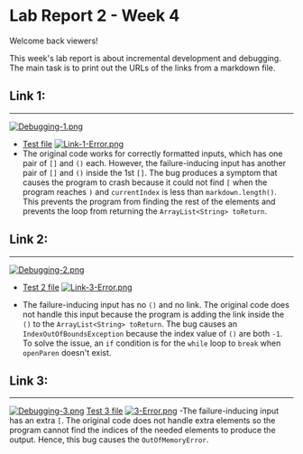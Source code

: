 # Lab Report 2 - Week 4
Welcome back viewers!

This week's lab report is about incremental development and debugging. The main task is to print out the URLs of the links from a markdown file. 

## Link 1: 
---
[![Debugging-1.png](https://i.postimg.cc/cLCx3TDC/Debugging-1.png)](https://postimg.cc/PCGnsbnn)
- [Test file](https://github.com/chaup15/markdown-parser/commit/b2c7dc312741df0125bf1ac93cb02fb95577c18a)
[![Link-1-Error.png](https://i.postimg.cc/28KLSfSj/Link-1-Error.png)](https://postimg.cc/dLGV5pCg)
- The original code works for correctly formatted inputs, which has one pair of `[]` and `()` each. However, the failure-inducing input has another pair of `[]` and `()` inside the 1st `[]`. The bug produces a symptom that causes the program to crash because it could not find `[`  when the program reaches `)` and `currentIndex` is less than `markdown.length()`. This prevents the program from finding the rest of the elements and prevents the loop from returning the `ArrayList<String> toReturn`.

## Link 2:
---
[![Debugging-2.png](https://i.postimg.cc/gjBYtZjm/Debugging-2.png)](https://postimg.cc/N2mq5LRz)
- [Test 2 file](https://github.com/chaup15/markdown-parser/commit/d3f3893ebb31b90d3aff66849f2fb6e863fbe95f)
[![Link-3-Error.png](https://i.postimg.cc/SNtqmkDt/Link-3-Error.png)](https://postimg.cc/bsb4TcXQ)

- The failure-inducing input has no `()` and no link. The original code does not handle this input because the program is adding the link inside the `()` to the `ArrayList<String> toReturn`. The bug causes an `IndexOutOfBoundsException` because the index value of `()` are both `-1`. To solve the issue, an `if` condition is for the `while` loop to `break` when `openParen` doesn't exist. 

## Link 3:
---
[![Debugging-3.png](https://i.postimg.cc/Hx0xsnxC/Debugging-3.png)](https://postimg.cc/KkzF0ZB9)
[Test 3 file](https://github.com/chaup15/markdown-parser/commit/a061100b146c26d9a215277dfa5147a59dba1885)
[![3-Error.png](https://i.postimg.cc/gjwTHX6C/3-Error.png)](https://postimg.cc/ZvSHTqHH)
-The failure-inducing input has an extra `[`. The original code does not handle extra elements so the program cannot find the indices of the needed elements to produce the output. Hence, this bug causes the `OutOfMemoryError`.